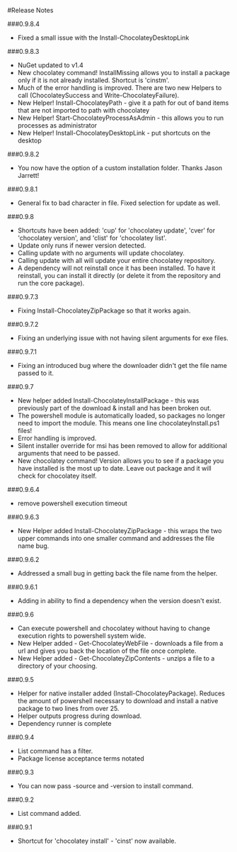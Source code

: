 #Release Notes
  
###0.9.8.4
 * Fixed a small issue with the Install-ChocolateyDesktopLink
  
###0.9.8.3
 * NuGet updated to v1.4
 * New chocolatey command! InstallMissing allows you to install a package only if it is not already installed. Shortcut is 'cinstm'.
 * Much of the error handling is improved. There are two new Helpers to call (ChocolateySuccess and Write-ChocolateyFailure).
 * New Helper! Install-ChocolateyPath - give it a path for out of band items that are not imported to path with chocolatey 
 * New Helper! Start-ChocolateyProcessAsAdmin - this allows you to run processes as administrator
 * New Helper! Install-ChocolateyDesktopLink - put shortcuts on the desktop
  
###0.9.8.2
 * You now have the option of a custom installation folder. Thanks Jason Jarrett!
  
###0.9.8.1
 * General fix to bad character in file. Fixed selection for update as well.  
 
###0.9.8
 * Shortcuts have been added: 'cup' for 'chocolatey update', 'cver' for 'chocolatey version', and 'clist' for 'chocolatey list'.
 * Update only runs if newer version detected.
 * Calling update with no arguments will update chocolatey.
 * Calling update with all will update your entire chocolatey repository.
 * A dependency will not reinstall once it has been installed. To have it reinstall, you can install it directly (or delete it from the repository and run the core package).  
  
###0.9.7.3 
 * Fixing Install-ChocolateyZipPackage so that it works again.
  
###0.9.7.2 
 * Fixing an underlying issue with not having silent arguments for exe files.  
 
###0.9.7.1 
 * Fixing an introduced bug where the downloader didn't get the file name passed to it.  
  
###0.9.7
 * New helper added Install-ChocolateyInstallPackage - this was previously part of the download & install and has been broken out.
 * The powershell module is automatically loaded, so packages no longer need to import the module. This means one line chocolateyInstall.ps1 files!
 * Error handling is improved.
 * Silent installer override for msi has been removed to allow for additional arguments that need to be passed.
 * New chocolatey command! Version allows you to see if a package you have installed is the most up to date. Leave out package and it will check for chocolatey itself.
  
###0.9.6.4
 * remove powershell execution timeout
  
###0.9.6.3
 * New Helper added Install-ChocolateyZipPackage - this wraps the two upper commands into one smaller command and addresses the file name bug.
  
###0.9.6.2
 * Addressed a small bug in getting back the file name from the helper.
  
###0.9.6.1
 * Adding in ability to find a dependency when the version doesn't exist.
  
###0.9.6
 * Can execute powershell and chocolatey without having to change execution rights to powershell system wide.
 * New Helper added - Get-ChocolateyWebFile - downloads a file from a url and gives you back the location of the file once complete.
 * New Helper added - Get-ChocolateyZipContents - unzips a file to a directory of your choosing.
  
###0.9.5 
 * Helper for native installer added (Install-ChocolateyPackage). Reduces the amount of powershell necessary to download and install a native package to two lines from over 25.
 * Helper outputs progress during download.
 * Dependency runner is complete
  
###0.9.4 
 * List command has a filter.
 * Package license acceptance terms notated
  
###0.9.3 
 * You can now pass -source and -version to install command.
  
###0.9.2
 * List command added.  
  
###0.9.1 
 * Shortcut for 'chocolatey install' - 'cinst' now available.

